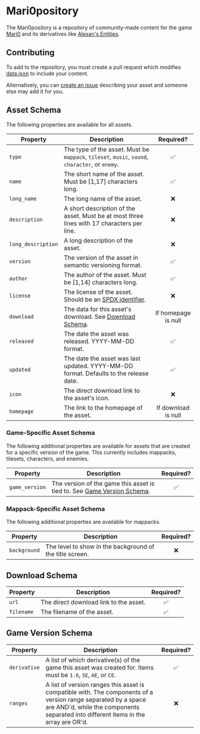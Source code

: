 # Mari0pository

The Mari0pository is a repository of community-made content for the game [Mari0](https://github.com/Stabyourself/mari0)
and its derivatives like [Alesan's Entities](https://github.com/alesan99/mari0_ae).

## Contributing

To add to the repository, you must create a pull request which modifies [data.json](data.json) to include your content.

Alternatively, you can [create an issue](https://github.com/qixils/mari0pository/issues/new/choose) describing your
asset and someone else may add it for you.

## Asset Schema

The following properties are available for all assets.

| Property           | Description                                                                                     |      Required?      |
|--------------------|-------------------------------------------------------------------------------------------------|:-------------------:|
| `type`             | The type of the asset. Must be `mappack`, `tileset`, `music`, `sound`, `character`, or `enemy`. |          ✅          |
| `name`             | The short name of the asset. Must be \[1,17] characters long.                                   |          ✅          |
| `long_name`        | The long name of the asset.                                                                     |          ❌          |
| `description`      | A short description of the asset. Must be at most three lines with 17 characters per line.      |          ❌          |
| `long_description` | A long description of the asset.                                                                |          ❌          |
| `version`          | The version of the asset in semantic versioning format.                                         |          ✅          |
| `author`           | The author of the asset. Must be \[1,14] characters long.                                       |          ✅          |
| `license`          | The license of the asset. Should be an [SPDX identifier](https://spdx.org/licenses/).           |          ❌          |
| `download`         | The data for this asset's download. See [Download Schema](#download-schema).                    | If homepage is null |
| `released`         | The date the asset was released. YYYY-MM-DD format.                                             |          ✅          |
| `updated`          | The date the asset was last updated. YYYY-MM-DD format. Defaults to the release date.           |          ✅          |
| `icon`             | The direct download link to the asset's icon.                                                   |          ❌          |
| `homepage`         | The link to the homepage of the asset.                                                          | If download is null |

### Game-Specific Asset Schema

The following additional properties are available for assets that are created for a specific version of the game.
This currently includes mappacks, tilesets, characters, and enemies.

| Property       | Description                                                                                     | Required? |
|----------------|-------------------------------------------------------------------------------------------------|:---------:|
| `game_version` | The version of the game this asset is tied to. See [Game Version Schema](#game-version-schema). |     ✅     |

### Mappack-Specific Asset Schema

The following additional properties are available for mappacks.

| Property     | Description                                              | Required? |
|--------------|----------------------------------------------------------|:---------:|
| `background` | The level to show in the background of the title screen. |     ❌     |

## Download Schema

| Property   | Description                            | Required? |
|------------|----------------------------------------|:---------:|
| `url`      | The direct download link to the asset. |     ✅     |
| `filename` | The filename of the asset.             |     ✅     |

## Game Version Schema

| Property     | Description                                                                                                                                                                                          | Required? |
|--------------|------------------------------------------------------------------------------------------------------------------------------------------------------------------------------------------------------|:---------:|
| `derivative` | A list of which derivative(s) of the game this asset was created for. Items must be `1.6`, `SE`, `AE`, or `CE`.                                                                                      |     ✅     |
| `ranges`     | A list of version ranges this asset is compatible with. The components of a version range separated by a space are AND'd, while the components separated into different items in the array are OR'd. |     ❌     |

